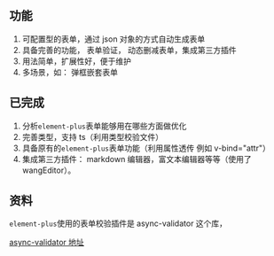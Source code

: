 ## 功能

1. 可配置型的表单，通过 json 对象的方式自动生成表单
2. 具备完善的功能， 表单验证， 动态删减表单，集成第三方插件
3. 用法简单，扩展性好，便于维护
4. 多场景，如： 弹框嵌套表单

## 已完成

1. 分析`element-plus`表单能够用在哪些方面做优化
2. 完善类型，支持 ts（利用类型校验文件）
3. 具备原有的`element-plus`表单功能（利用属性透传 例如 v-bind="attr"）
4. 集成第三方插件： markdown 编辑器，富文本编辑器等等（使用了 wangEditor）。

## 资料

`element-plus`使用的表单校验插件是 async-validator 这个库，

[async-validator 地址](https://github.com/yiminghe/async-validator/blob/master/src/interface.ts)
